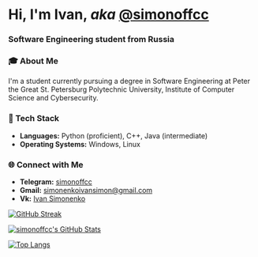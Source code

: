 <h1 align="left">Hi, I'm Ivan, <i>aka</i> <a href="https://t.me/simonoffcc" target="_blank">@simonoffcc</a> </h1>
<h3 align="left">Software Engineering student from Russia </h3>

### 🎓 About Me
I'm a student currently pursuing a degree in Software Engineering at Peter the Great St. Petersburg Polytechnic University, Institute of Computer Science and Cybersecurity.

### 🚀 Tech Stack
- **Languages:** Python (proficient), C++, Java (intermediate)
- **Operating Systems:** Windows, Linux

### 🌐 Connect with Me
- **Telegram:** [simonoffcc](https://t.me/simonoffcc)
- **Gmail:** simonenkoivansimon@gmail.com
- **Vk:** [Ivan Simonenko](https://vk.com/simonoffcc)

[![GitHub Streak](https://streak-stats.demolab.com?user=simonoffcc&theme=dark&hide_border=true&date_format=M%20j%5B%2C%20Y%5D&mode=weekly)](https://git.io/streak-stats)

[![simonoffcc's GitHub Stats](https://github-readme-stats.vercel.app/api?username=simonoffcc&hide_title=true&theme=dark&hide_border=true)](https://github.com/anuraghazra/github-readme-stats)

[![Top Langs](https://github-readme-stats.vercel.app/api/top-langs/?username=simonoffcc&layout=compact&theme=dark&hide_border=true)](https://github.com/anuraghazra/github-readme-stats)

